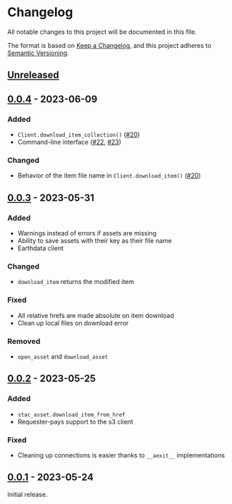 # Changelog

All notable changes to this project will be documented in this file.

The format is based on [Keep a Changelog](https://keepachangelog.com/en/1.0.0/), and this project adheres to [Semantic Versioning](https://semver.org/spec/v2.0.0.html).

## [Unreleased]

## [0.0.4] - 2023-06-09

### Added

- `Client.download_item_collection()` ([#20](https://github.com/gadomski/stac-asset/pull/20))
- Command-line interface ([#22](https://github.com/gadomski/stac-asset/pull/22), [#23](https://github.com/gadomski/stac-asset/pull/23))

### Changed

- Behavior of the item file name in `Client.download_item()` ([#20](https://github.com/gadomski/stac-asset/pull/20))

## [0.0.3] - 2023-05-31

### Added

- Warnings instead of errors if assets are missing
- Ability to save assets with their key as their file name
- Earthdata client

### Changed

- `download_item` returns the modified item

### Fixed

- All relative hrefs are made absolute on item download
- Clean up local files on download error

### Removed

- `open_asset` and `download_asset`

## [0.0.2] - 2023-05-25

### Added

- `stac_asset.download_item_from_href`
- Requester-pays support to the s3 client

### Fixed

- Cleaning up connections is easier thanks to `__aexit__` implementations

## [0.0.1] - 2023-05-24

Initial release.

[unreleased]: https://github.com/gadomski/stac-asset/compare/v0.0.4...HEAD
[0.0.4]: https://github.com/gadomski/stac-asset/compare/v0.0.3...v0.0.4
[0.0.3]: https://github.com/gadomski/stac-asset/compare/v0.0.2...v0.0.3
[0.0.2]: https://github.com/gadomski/stac-asset/compare/v0.0.1...v0.0.2
[0.0.1]: https://github.com/gadomski/stac-asset/releases/tag/v0.0.1
